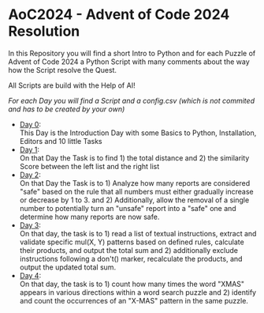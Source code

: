 # AoC2024 - Advent of Code 2024 Resolution

In this Repository you will find a short Intro to Python and for each Puzzle of Advent of Code 2024 a Python Script with many comments about the way how the Script resolve the Quest.  

All Scripts are build with the Help of AI!

*For each Day you will find a Script and a config.csv (which is not commited and has to be created by your own)*  

- [Day 0](Day0/TOC.md):  
This Day is the Introduction Day with some Basics to Python, Installation, Editors and 10 little Tasks
- [Day 1](Day1/TOC.md):  
On that Day the Task is to find 1) the total distance and 2) the similarity Score between the left list and the right list
- [Day 2](Day2/TOC.md):  
On that Day the Task is to 1) Analyze how many reports are considered "safe" based on the rule that all numbers must either gradually increase or decrease by 1 to 3. and 2) Additionally, allow the removal of a single number to potentially turn an "unsafe" report into a "safe" one and determine how many reports are now safe.
- [Day 3](Day3/TOC.md):  
On that day, the task is to 1) read a list of textual instructions, extract and validate specific mul(X, Y) patterns based on defined rules, calculate their products, and output the total sum and 2) additionally exclude instructions following a don't() marker, recalculate the products, and output the updated total sum.
- [Day 4](Day4/TOC.md):  
On that day, the task is to 1) count how many times the word "XMAS" appears in various directions within a word search puzzle and 2) identify and count the occurrences of an "X-MAS" pattern in the same puzzle.